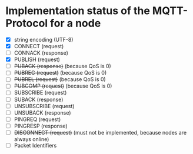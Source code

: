 # Implementation status of the MQTT-Protocol for a node

- [x] string encoding (UTF-8)
- [x] CONNECT (request)
- [ ] CONNACK (response)
- [x] PUBLISH (request)
- [ ] ~~PUBACK (response)~~ (because QoS is 0)
- [ ] ~~PUBREC (request)~~ (because QoS is 0)
- [ ] ~~PUBREL (request)~~ (because QoS is 0)
- [ ] ~~PUBCOMP (request)~~ (because QoS is 0)
- [ ] SUBSCRIBE (request)
- [ ] SUBACK (response)
- [ ] UNSUBSCRIBE (request)
- [ ] UNSUBACK (response)
- [ ] PINGREQ (request)
- [ ] PINGRESP (response)
- [ ] ~~DISCONNECT (request)~~ (must not be implemented, because nodes are always online)
- [ ] Packet Identifiers
